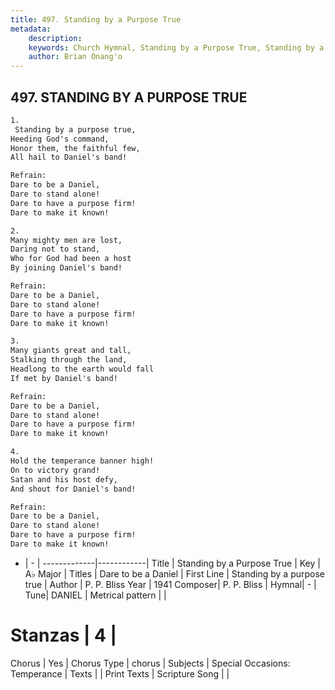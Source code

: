 ```yaml
---
title: 497. Standing by a Purpose True
metadata:
    description: 
    keywords: Church Hymnal, Standing by a Purpose True, Standing by a purpose true, Dare to be a Daniel
    author: Brian Onang'o
---
```



## 497. STANDING BY A PURPOSE TRUE

```txt
1.
 Standing by a purpose true, 
Heeding God's command, 
Honor them, the faithful few, 
All hail to Daniel's band! 

Refrain:
Dare to be a Daniel, 
Dare to stand alone! 
Dare to have a purpose firm! 
Dare to make it known! 

2.
Many mighty men are lost, 
Daring not to stand, 
Who for God had been a host 
By joining Daniel's band! 

Refrain:
Dare to be a Daniel, 
Dare to stand alone! 
Dare to have a purpose firm! 
Dare to make it known! 

3.
Many giants great and tall, 
Stalking through the land, 
Headlong to the earth would fall 
If met by Daniel's band! 

Refrain:
Dare to be a Daniel, 
Dare to stand alone! 
Dare to have a purpose firm! 
Dare to make it known! 

4.
Hold the temperance banner high! 
On to victory grand! 
Satan and his host defy, 
And shout for Daniel's band!

Refrain:
Dare to be a Daniel, 
Dare to stand alone! 
Dare to have a purpose firm! 
Dare to make it known! 

```

- |   -  |
-------------|------------|
Title | Standing by a Purpose True |
Key | A♭ Major |
Titles | Dare to be a Daniel |
First Line | Standing by a purpose true |
Author | P. P. Bliss
Year | 1941
Composer| P. P. Bliss |
Hymnal|  - |
Tune| DANIEL |
Metrical pattern | |
# Stanzas | 4 |
Chorus | Yes |
Chorus Type | chorus |
Subjects | Special Occasions: Temperance |
Texts |  |
Print Texts | 
Scripture Song |  |
  
